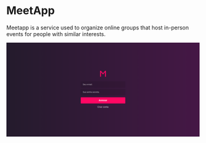 # MeetApp

Meetapp is a service used to organize online groups that host in-person events for people with similar interests.

![Screenshot](screenshot.png)
